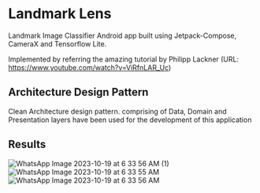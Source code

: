 # Landmark Lens
Landmark Image Classifier Android app built using Jetpack-Compose, CameraX and Tensorflow Lite.

Implemented by referring the amazing tutorial by Philipp Lackner (URL: https://www.youtube.com/watch?v=ViRfnLAR_Uc)

##  Architecture Design Pattern
Clean Architecture design pattern. comprising of Data, Domain and Presentation layers have been used for the development of this application

## Results
![WhatsApp Image 2023-10-19 at 6 33 56 AM (1)](https://github.com/ranitraj/landmark-lens/assets/15179100/ba02bb6d-e3cd-443e-976a-706e8719114b)
![WhatsApp Image 2023-10-19 at 6 33 55 AM](https://github.com/ranitraj/landmark-lens/assets/15179100/77786e5b-fe13-4c9f-a3a1-c850bd241661)
![WhatsApp Image 2023-10-19 at 6 33 56 AM](https://github.com/ranitraj/landmark-lens/assets/15179100/7db9bd2e-1721-4cac-98b7-68ca948481e5)
